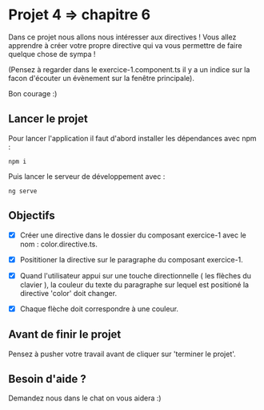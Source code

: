 # Projet 4 => chapitre 6

Dans ce projet nous allons nous intéresser aux directives ! Vous allez apprendre à créer votre propre directive qui va
vous permettre de faire quelque chose de sympa !

(Pensez à regarder dans le exercice-1.component.ts il y a un indice sur la facon d'écouter un évènement sur la fenêtre principale).

Bon courage :)

## Lancer le projet

Pour lancer l'application il faut d'abord installer les dépendances avec npm :

`npm i`

Puis lancer le serveur de développement avec :

`ng serve`

## Objectifs
- [X] Créer une directive dans le dossier du composant exercice-1 avec le nom : color.directive.ts.
- [X] Posititioner la directive sur le paragraphe du composant exercice-1.
- [X] Quand l'utilisateur appui sur une touche directionnelle ( les flèches du clavier ), la couleur du texte du paragraphe sur lequel est positioné la directive 'color' doit changer.
- [X] Chaque flèche doit correspondre à une couleur.


## Avant de finir le projet

Pensez à pusher votre travail avant de cliquer sur 'terminer le projet'.

## Besoin d'aide ?

Demandez nous dans le chat on vous aidera :)
